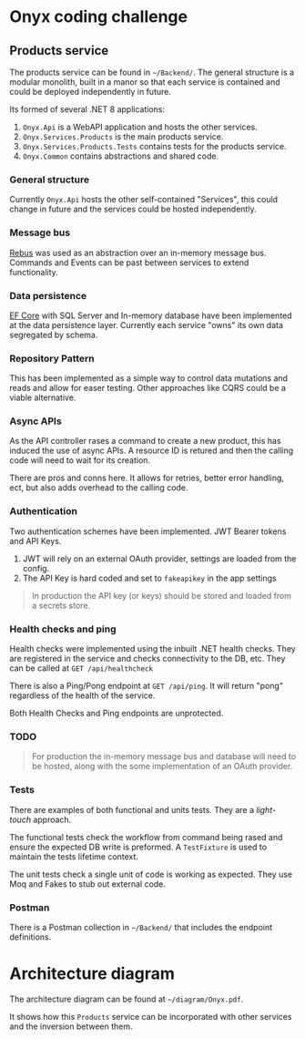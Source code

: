 # Onyx coding challenge

## Products service

The products service can be found in `~/Backend/`. The general structure is a modular monolith, built in a manor so that each service is contained and could be deployed independently in future.

Its formed of several .NET 8 applications:
1. `Onyx.Api` is a WebAPI application and hosts the other services.
2. `Onyx.Services.Products` is the main products service.
3. `Onyx.Services.Products.Tests` contains tests for the products service.
4. `Onyx.Common` contains abstractions and shared code. 

### General structure

Currently `Onyx.Api` hosts the other self-contained "Services", this could change in future and the services could be hosted independently.

### Message bus
[Rebus](https://github.com/rebus-org/Rebus) was used as an abstraction over an in-memory message bus. Commands and Events can be past between services to extend functionality.

### Data persistence
[EF Core](https://github.com/dotnet/efcore) with SQL Server and In-memory database have been implemented at the data persistence layer. 
Currently each service "owns" its own data segregated by schema.

### Repository Pattern
This has been implemented as a simple way to control data mutations and reads and allow for easer testing. Other approaches like CQRS could be a viable alternative.

### Async APIs
As the API controller rases a command to create a new product, this has induced the use of async APIs. A resource ID is retured and then the calling code will need to wait for its creation.

There are pros and conns here. It allows for retries, better error handling, ect, but also adds overhead to the calling code.

### Authentication

Two authentication schemes have been implemented. JWT Bearer tokens and API Keys.  
1. JWT will rely on an external OAuth provider, settings are loaded from the config.  
2. The API Key is hard coded and set to `fakeapikey` in the app settings

> In production the API key (or keys) should be stored and loaded from a secrets store.

### Health checks and ping

Health checks were implemented using the inbuilt .NET health checks. They are registered in the service and checks connectivity to the DB, etc. They can be called at `GET /api/healthcheck`

There is also a Ping/Pong endpoint at `GET /api/ping`. It will return "pong" regardless of the health of the service.

Both Health Checks and Ping endpoints are unprotected.

### TODO

> For production the in-memory message bus and database will need to be hosted, along with the some implementation of an OAuth provider.

### Tests

There are examples of both functional and units tests. They are a _light-touch_ approach.

The functional tests check the workflow from command being rased and ensure the expected DB write is preformed. A `TestFixture` is used to maintain the tests lifetime context.

The unit tests check a single unit of code is working as expected. They use Moq and Fakes to stub out external code.

### Postman 

There is a Postman collection in `~/Backend/` that includes the endpoint definitions.

# Architecture diagram

The architecture diagram can be found at `~/diagram/Onyx.pdf`.

It shows how this `Products` service can be incorporated with other services and the inversion between them.
